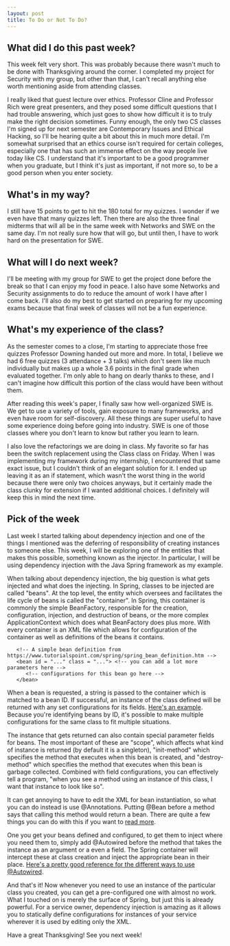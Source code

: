 ```yaml
---
layout: post
title: To Do or Not To Do?
---
```


## What did I do this past week?

This week felt very short. This was probably because there wasn't much to be done with Thanksgiving around the corner. I completed my project for Security with my group, but other than that, I can't recall anything else worth mentioning aside from attending classes.

I really liked that guest lecture over ethics. Professor Cline and Professor Rich were great presenters, and they posed some difficult questions that I had trouble answering, which just goes to show how difficult it is to truly make the right decision sometimes. Funny enough, the only two CS classes I'm signed up for next semester are Contemporary Issues and Ethical Hacking, so I'll be hearing quite a bit about this in much more detail. I'm somewhat surprised that an ethics course isn't required for certain colleges, especially one that has such an immense effect on the way people live today like CS. I understand that it's important to be a good programmer when you graduate, but I think it's just as important, if not more so, to be a good person when you enter society.

## What's in my way?

I still have 15 points to get to hit the 180 total for my quizzes. I wonder if we even have that many quizzes left. Then there are also the three final midterms that will all be in the same week with Networks and SWE on the same day. I'm not really sure how that will go, but until then, I have to work hard on the presentation for SWE.

## What will I do next week?

I'll be meeting with my group for SWE to get the project done before the break so that I can enjoy my food in peace. I also have some Networks and Security assignments to do to reduce the amount of work I have after I come back. I'll also do my best to get started on preparing for my upcoming exams because that final week of classes will not be a fun experience.

## What's my experience of the class?

As the semester comes to a close, I'm starting to appreciate those free quizzes Professor Downing handed out more and more. In total, I believe we had 6 free quizzes (3 attendance + 3 talks) which don't seem like much individually but makes up a whole 3.6 points in the final grade when evaluated together. I'm only able to hang on dearly thanks to these, and I can't imagine how difficult this portion of the class would have been without them.

After reading this week's paper, I finally saw how well-organized SWE is. We get to use a variety of tools, gain exposure to many frameworks, and even have room for self-discovery. All these things are super useful to have some experience doing before going into industry. SWE is one of those classes where you don't learn to know but rather you learn to learn.

I also love the refactorings we are doing in class. My favorite so far has been the switch replacement using the Class class on Friday. When I was implementing my framework during my internship, I encountered that same exact issue, but I couldn't think of an elegant solution for it. I ended up leaving it as an if statement, which wasn't the worst thing in the world because there were only two choices anyways, but it certainly made the class clunky for extension if I wanted additional choices. I definitely will keep this in mind the next time.

## Pick of the week

Last week I started talking about dependency injection and one of the things I mentioned was the deferring of responsibility of creating instances to someone else. This week, I will be exploring one of the entities that makes this possible, something known as the injector. In particular, I will be using dependency injection with the Java Spring framework as my example.

When talking about dependency injection, the big question is what gets injected and what does the injecting. In Spring, classes to be injected are called "beans". At the top level, the entity which oversees and facilitates the life cycle of beans is called the "container". In Spring, this container is commonly the simple BeanFactory, responsible for the creation, configuration, injection, and destruction of beans, or the more complex ApplicationContext which does what BeanFactory does plus more. With every container is an XML file which allows for configuration of the container as well as definitions of the beans it contains.

```
   <!-- A simple bean definition from https://www.tutorialspoint.com/spring/spring_bean_definition.htm -->
   <bean id = "..." class = "..."> <!-- you can add a lot more parameters here -->
      <!-- configurations for this bean go here -->
   </bean>
```

When a bean is requested, a string is passed to the container which is matched to a bean ID. If successful, an instance of the class defined will be returned with any set configurations for its fields. [Here's an example](https://www.tutorialspoint.com/spring/spring_beanfactory_container.htm). Because you're identifying beans by ID, it's possible to make multiple configurations for the same class to fit multiple situations.

The instance that gets returned can also contain special parameter fields for beans. The most important of these are "scope", which affects what kind of instance is returned (by default it is a singleton), "init-method" which specifies the method that executes when this bean is created, and "destroy-method" which specifies the method that executes when this bean is garbage collected. Combined with field configurations, you can effectively tell a program, "when you see a method using an instance of this class, I want that instance to look like so".

It can get annoying to have to edit the XML for bean instantiation, so what you can do instead is use @Annotations. Putting @Bean before a method says that calling this method would return a bean. There are quite a few things you can do with this if you want to [read more](https://docs.spring.io/spring-framework/docs/current/javadoc-api/org/springframework/context/annotation/Bean.html).

One you get your beans defined and configured, to get them to inject where you need them to, simply add @Autowired before the method that takes the instance as an argument or a even a field. The Spring container will intercept these at class creation and inject the appropriate bean in their place. [Here's a pretty good reference for the different ways to use @Autowired](http://www.baeldung.com/spring-autowire).

And that's it! Now whenever you need to use an instance of the particular class you created, you can get a pre-configured one with almost no work. What I touched on is merely the surface of Spring, but just this is already powerful. For a service owner, dependency injection is amazing as it allows you to statically define configurations for instances of your service wherever it is used by editing only the XML.

Have a great Thanksgiving! See you next week!
